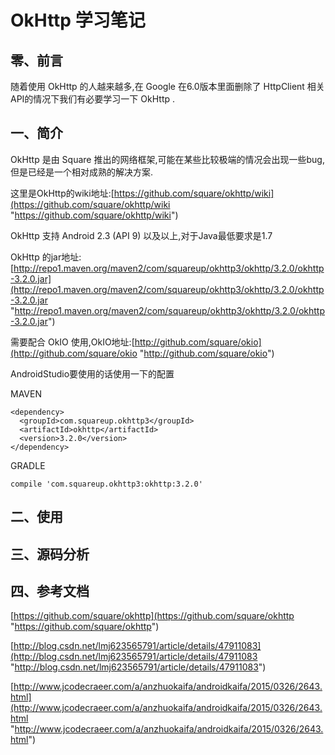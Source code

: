 # OkHttp 学习笔记

## 零、前言
随着使用 OkHttp 的人越来越多,在 Google 在6.0版本里面删除了 HttpClient 相关API的情况下我们有必要学习一下 OkHttp .

## 一、简介

OkHttp 是由 Square 推出的网络框架,可能在某些比较极端的情况会出现一些bug,但是已经是一个相对成熟的解决方案.

这里是OkHttp的wiki地址:[https://github.com/square/okhttp/wiki](https://github.com/square/okhttp/wiki "https://github.com/square/okhttp/wiki")

OkHttp 支持 Android 2.3 (API 9) 以及以上,对于Java最低要求是1.7

OkHttp 的jar地址:[http://repo1.maven.org/maven2/com/squareup/okhttp3/okhttp/3.2.0/okhttp-3.2.0.jar](http://repo1.maven.org/maven2/com/squareup/okhttp3/okhttp/3.2.0/okhttp-3.2.0.jar "http://repo1.maven.org/maven2/com/squareup/okhttp3/okhttp/3.2.0/okhttp-3.2.0.jar")

需要配合 OkIO 使用,OkIO地址:[http://github.com/square/okio](http://github.com/square/okio "http://github.com/square/okio")

AndroidStudio要使用的话使用一下的配置

MAVEN

	<dependency>
	  <groupId>com.squareup.okhttp3</groupId>
	  <artifactId>okhttp</artifactId>
	  <version>3.2.0</version>
	</dependency>

GRADLE

	compile 'com.squareup.okhttp3:okhttp:3.2.0'



## 二、使用

## 三、源码分析

## 四、参考文档
[https://github.com/square/okhttp](https://github.com/square/okhttp "https://github.com/square/okhttp")

[http://blog.csdn.net/lmj623565791/article/details/47911083](http://blog.csdn.net/lmj623565791/article/details/47911083 "http://blog.csdn.net/lmj623565791/article/details/47911083")

[http://www.jcodecraeer.com/a/anzhuokaifa/androidkaifa/2015/0326/2643.html](http://www.jcodecraeer.com/a/anzhuokaifa/androidkaifa/2015/0326/2643.html "http://www.jcodecraeer.com/a/anzhuokaifa/androidkaifa/2015/0326/2643.html")